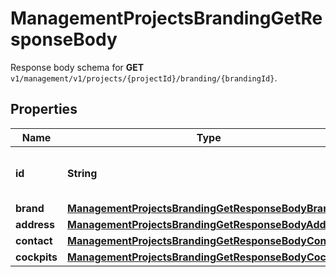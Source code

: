 

# ManagementProjectsBrandingGetResponseBody

Response body schema for **GET** `v1/management/v1/projects/{projectId}/branding/{brandingId}`.

## Properties

| Name | Type | Description |
|------------ | ------------- | ------------- |
|**id** | **String** | Unique identifier of the brand configuration. |
|**brand** | [**ManagementProjectsBrandingGetResponseBodyBrand**](ManagementProjectsBrandingGetResponseBodyBrand.md) |  |
|**address** | [**ManagementProjectsBrandingGetResponseBodyAddress**](ManagementProjectsBrandingGetResponseBodyAddress.md) |  |
|**contact** | [**ManagementProjectsBrandingGetResponseBodyContact**](ManagementProjectsBrandingGetResponseBodyContact.md) |  |
|**cockpits** | [**ManagementProjectsBrandingGetResponseBodyCockpits**](ManagementProjectsBrandingGetResponseBodyCockpits.md) |  |



